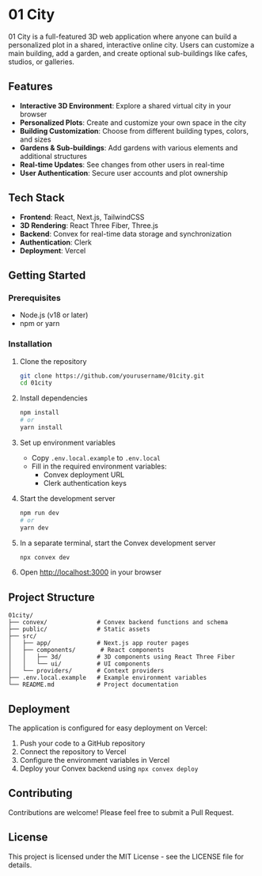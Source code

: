 # 01 City

01 City is a full-featured 3D web application where anyone can build a personalized plot in a shared, interactive online city. Users can customize a main building, add a garden, and create optional sub-buildings like cafes, studios, or galleries.

## Features

- **Interactive 3D Environment**: Explore a shared virtual city in your browser
- **Personalized Plots**: Create and customize your own space in the city
- **Building Customization**: Choose from different building types, colors, and sizes
- **Gardens & Sub-buildings**: Add gardens with various elements and additional structures
- **Real-time Updates**: See changes from other users in real-time
- **User Authentication**: Secure user accounts and plot ownership

## Tech Stack

- **Frontend**: React, Next.js, TailwindCSS
- **3D Rendering**: React Three Fiber, Three.js
- **Backend**: Convex for real-time data storage and synchronization
- **Authentication**: Clerk
- **Deployment**: Vercel

## Getting Started

### Prerequisites

- Node.js (v18 or later)
- npm or yarn

### Installation

1. Clone the repository
   ```bash
   git clone https://github.com/yourusername/01city.git
   cd 01city
   ```

2. Install dependencies
   ```bash
   npm install
   # or
   yarn install
   ```

3. Set up environment variables
   - Copy `.env.local.example` to `.env.local`
   - Fill in the required environment variables:
     - Convex deployment URL
     - Clerk authentication keys

4. Start the development server
   ```bash
   npm run dev
   # or
   yarn dev
   ```

5. In a separate terminal, start the Convex development server
   ```bash
   npx convex dev
   ```

6. Open [http://localhost:3000](http://localhost:3000) in your browser

## Project Structure

```
01city/
├── convex/              # Convex backend functions and schema
├── public/              # Static assets
├── src/
│   ├── app/             # Next.js app router pages
│   ├── components/       # React components
│   │   ├── 3d/          # 3D components using React Three Fiber
│   │   └── ui/          # UI components
│   └── providers/       # Context providers
├── .env.local.example   # Example environment variables
└── README.md            # Project documentation
```

## Deployment

The application is configured for easy deployment on Vercel:

1. Push your code to a GitHub repository
2. Connect the repository to Vercel
3. Configure the environment variables in Vercel
4. Deploy your Convex backend using `npx convex deploy`

## Contributing

Contributions are welcome! Please feel free to submit a Pull Request.

## License

This project is licensed under the MIT License - see the LICENSE file for details.
